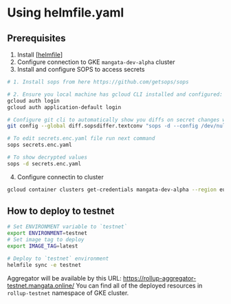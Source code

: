 # Using helmfile.yaml

## Prerequisites

1. Install [[helmfile](https://github.com/helmfile/helmfile)]
2. Configure connection to GKE `mangata-dev-alpha` cluster
3. Install and configure SOPS to access secrets

```bash
# 1. Install sops from here https://github.com/getsops/sops

# 2. Ensure you local machine has gcloud CLI installed and configured:
gcloud auth login
gcloud auth application-default login

# Configure git cli to automatically show you diffs on secret changes when you have access to them
git config --global diff.sopsdiffer.textconv "sops -d --config /dev/null"

# To edit secrets.enc.yaml file run next command
sops secrets.enc.yaml

# To show decrypted values
sops -d secrets.enc.yaml
```

4. Configure connectin to cluster

```bash
gcloud container clusters get-credentials mangata-dev-alpha --region europe-west1
```

## How to deploy to testnet

```bash
# Set ENVIRONMENT variable to `testnet`
export ENVIRONMENT=testnet
# Set image tag to deploy
export IMAGE_TAG=latest

# Deploy to `testnet` environment
helmfile sync -e testnet
```

Aggregator will be available by this URL: <https://rollup-aggregator-testnet.mangata.online/>
You can find all of the deployed resources in `rollup-testnet` namespace of GKE cluster.
